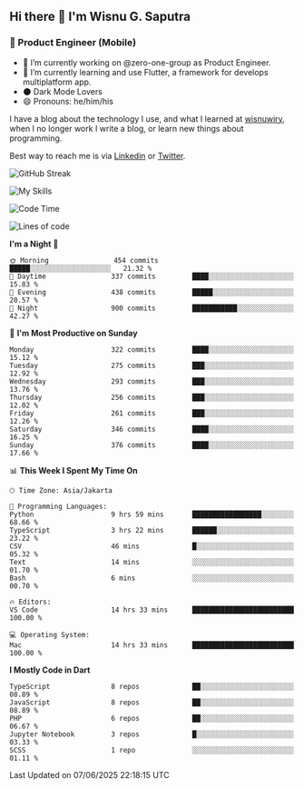 ## Hi there 👋 I'm Wisnu G. Saputra

### :mobile_phone_off: Product Engineer (Mobile)

- 🔭 I’m currently working on @zero-one-group as Product Engineer.
- 🌱 I’m currently learning and use Flutter, a framework for develops multiplatform app.
- 🌑 Dark Mode Lovers
- 😄 Pronouns: he/him/his

I have a blog about the technology I use, and what I learned at [wisnuwiry](https://wisnuwiry.space/), when I no longer work I write a blog, or learn new things about programming.

Best way to reach me is via [Linkedin](https://www.linkedin.com/in/wisnu-saputra/) or [Twitter](https://twitter.com/wisnuwiry).

![GitHub Streak](https://streak-stats.demolab.com?user=wisnuwiry&theme=dark&hide_border=true)

![My Skills](https://skillicons.dev/icons?i=dart,flutter,kotlin,swift,go,js,css,neovim,git,linux&perline=5)

<!--START_SECTION:waka-->
![Code Time](http://img.shields.io/badge/Code%20Time-1%2C926%20hrs%2043%20mins-blue)

![Lines of code](https://img.shields.io/badge/From%20Hello%20World%20I%27ve%20Written-4.0%20million%20lines%20of%20code-blue)

**I'm a Night 🦉** 

```text
🌞 Morning                454 commits         █████░░░░░░░░░░░░░░░░░░░░   21.32 % 
🌆 Daytime                337 commits         ████░░░░░░░░░░░░░░░░░░░░░   15.83 % 
🌃 Evening                438 commits         █████░░░░░░░░░░░░░░░░░░░░   20.57 % 
🌙 Night                  900 commits         ███████████░░░░░░░░░░░░░░   42.27 % 
```
📅 **I'm Most Productive on Sunday** 

```text
Monday                   322 commits         ████░░░░░░░░░░░░░░░░░░░░░   15.12 % 
Tuesday                  275 commits         ███░░░░░░░░░░░░░░░░░░░░░░   12.92 % 
Wednesday                293 commits         ███░░░░░░░░░░░░░░░░░░░░░░   13.76 % 
Thursday                 256 commits         ███░░░░░░░░░░░░░░░░░░░░░░   12.02 % 
Friday                   261 commits         ███░░░░░░░░░░░░░░░░░░░░░░   12.26 % 
Saturday                 346 commits         ████░░░░░░░░░░░░░░░░░░░░░   16.25 % 
Sunday                   376 commits         ████░░░░░░░░░░░░░░░░░░░░░   17.66 % 
```


📊 **This Week I Spent My Time On** 

```text
🕑︎ Time Zone: Asia/Jakarta

💬 Programming Languages: 
Python                   9 hrs 59 mins       █████████████████░░░░░░░░   68.66 % 
TypeScript               3 hrs 22 mins       ██████░░░░░░░░░░░░░░░░░░░   23.22 % 
CSV                      46 mins             █░░░░░░░░░░░░░░░░░░░░░░░░   05.32 % 
Text                     14 mins             ░░░░░░░░░░░░░░░░░░░░░░░░░   01.70 % 
Bash                     6 mins              ░░░░░░░░░░░░░░░░░░░░░░░░░   00.70 % 

🔥 Editors: 
VS Code                  14 hrs 33 mins      █████████████████████████   100.00 % 

💻 Operating System: 
Mac                      14 hrs 33 mins      █████████████████████████   100.00 % 
```

**I Mostly Code in Dart** 

```text
TypeScript               8 repos             ██░░░░░░░░░░░░░░░░░░░░░░░   08.89 % 
JavaScript               8 repos             ██░░░░░░░░░░░░░░░░░░░░░░░   08.89 % 
PHP                      6 repos             ██░░░░░░░░░░░░░░░░░░░░░░░   06.67 % 
Jupyter Notebook         3 repos             █░░░░░░░░░░░░░░░░░░░░░░░░   03.33 % 
SCSS                     1 repo              ░░░░░░░░░░░░░░░░░░░░░░░░░   01.11 % 
```




 Last Updated on 07/06/2025 22:18:15 UTC
<!--END_SECTION:waka-->
